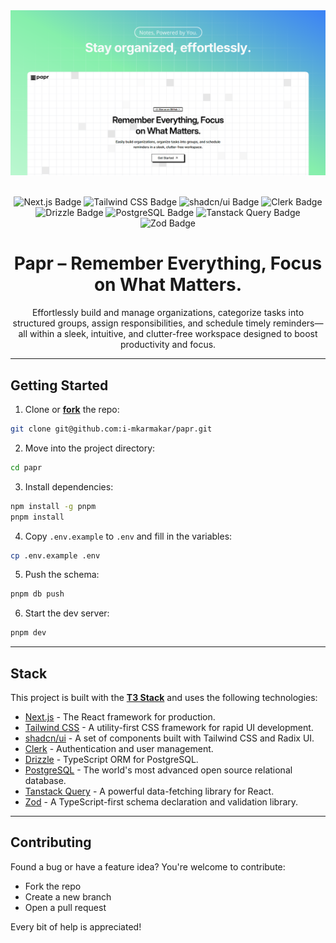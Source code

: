 <div align="center">
  <img src="public/papr.png" alt="Papr" />
</div>

<br />

<div align="center">

![Next.js Badge](https://img.shields.io/badge/Next.js%2015-000?logo=nextdotjs&logoColor=fff&style=flat)
![Tailwind CSS Badge](https://img.shields.io/badge/Tailwind_CSS-06B6D4?logo=tailwindcss&logoColor=fff&style=flat)
![shadcn/ui Badge](https://img.shields.io/badge/shadcn/ui-000000?style=flat)
![Clerk Badge](https://img.shields.io/badge/Clerk-6C47FF?logo=clerk&logoColor=fff&style=flat)
![Drizzle Badge](https://img.shields.io/badge/Drizzle-C5F74F?logo=drizzle&logoColor=000&style=flat)
![PostgreSQL Badge](https://img.shields.io/badge/PostgreSQL-336791?logo=postgresql&logoColor=fff&style=flat)
![Tanstack Query Badge](https://img.shields.io/badge/TanStack%20Query-FF4154?logo=reactquery&logoColor=fff&style=flat)
![Zod Badge](https://img.shields.io/badge/Zod-3b82f6?style=flat-square&logoColor=fff&style=flat)

</div>

<h1 align="center">Papr – Remember Everything, Focus on What Matters.</h1>

<p align="center">Effortlessly build and manage organizations, categorize tasks into structured groups, assign responsibilities, and schedule timely reminders—all within a sleek, intuitive, and clutter-free workspace designed to boost productivity and focus.</p>

---

## Getting Started

1. Clone or [**fork**](https://github.com/i-mkarmakar/papr) the repo:

```bash
git clone git@github.com:i-mkarmakar/papr.git
````

2. Move into the project directory:

```bash
cd papr
```

3. Install dependencies:

```bash
npm install -g pnpm
pnpm install
```

4. Copy `.env.example` to `.env` and fill in the variables:

```bash
cp .env.example .env
```

5. Push the schema:

```bash
pnpm db push
```

6. Start the dev server:

```bash
pnpm dev
```

---

## Stack

This project is built with the [**T3 Stack**](https://create.t3.gg) and uses the following technologies:

- [Next.js](https://nextjs.org/) - The React framework for production.
- [Tailwind CSS](https://tailwindcss.com/) - A utility-first CSS framework for rapid UI development.
- [shadcn/ui](https://ui.shadcn.com/) - A set of components built with Tailwind CSS and Radix UI.
- [Clerk](https://clerk.dev/) - Authentication and user management.
- [Drizzle](https://orm.drizzle.team/) - TypeScript ORM for PostgreSQL.
- [PostgreSQL](https://www.postgresql.org/) - The world's most advanced open source relational database.
- [Tanstack Query](https://tanstack.com/query/v4) - A powerful data-fetching library for React.
- [Zod](https://zod.dev/) - A TypeScript-first schema declaration and validation library.

---

## Contributing

Found a bug or have a feature idea?
You're welcome to contribute:

* Fork the repo
* Create a new branch
* Open a pull request

Every bit of help is appreciated!
